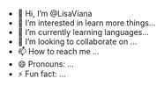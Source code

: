 - 👋 Hi, I’m @LisaViana
- 👀 I’m interested in learn more things...
- 🌱 I’m currently learning languages...
- 💞️ I’m looking to collaborate on  ...
- 📫 How to reach me ...
- 😄 Pronouns: ...
- ⚡ Fun fact: ...

<!---
LisaViana/LisaViana is a ✨ special ✨ repository because its `README.md` (this file) appears on your GitHub profile.
You can click the Preview link to take a look at your changes.
--->
